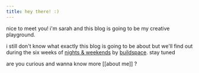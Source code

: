 ```yaml
---
title: hey there! :)
---
```


nice to meet you! i'm sarah and this blog is going to be my creative playground. 

i still don't know what exactly this blog is going to be about but we'll find out during the six weeks of [nights & weekends](https://buildspace.so/nw) by [buildspace](https://buildspace.so/). stay tuned

are you curious and wanna know more [[about me]] ?

